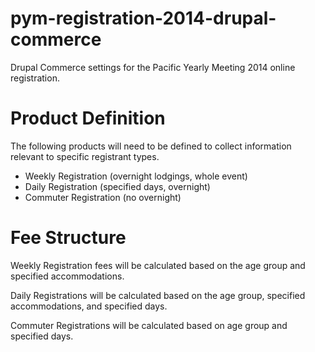 pym-registration-2014-drupal-commerce
=====================================

Drupal Commerce settings for the Pacific Yearly Meeting 2014 online registration.

Product Definition
==================
The following products will need to be defined to collect information relevant to specific registrant types.

* Weekly Registration (overnight lodgings, whole event)
* Daily Registration (specified days, overnight)
* Commuter Registration (no overnight)

Fee Structure
=============
Weekly Registration fees will be calculated based on the age group and specified accommodations.

Daily Registrations will be calculated based on the age group, specified accommodations, and specified days.

Commuter Registrations will be calculated based on age group and specified days.
